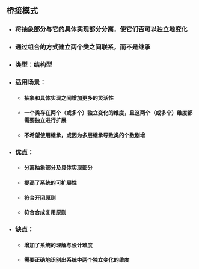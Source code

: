 ## 桥接模式

- ### 将抽象部分与它的具体实现部分分离，使它们否可以独立地变化

- ### 通过组合的方式建立两个类之间联系，而不是继承

- ### 类型：结构型

- ### 适用场景：

  - #### 抽象和具体实现之间增加更多的灵活性

  - #### 一个类存在两个（或多个）独立变化的维度，且这两个（或多个）维度都需要独立进行扩展

  - #### 不希望使用继承，或因为多层继承导致类的个数剧增

- ### 优点：

  - #### 分离抽象部分及具体实现部分

  - #### 提高了系统的可扩展性

  - #### 符合开闭原则

  - #### 符合合成复用原则

- ### 缺点：

  - #### 增加了系统的理解与设计难度

  - #### 需要正确地识别出系统中两个独立变化的维度